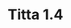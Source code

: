 ---
title: Titta 1.4
date: 
draft: false

# descripcion
description : Argolla de plata simple cierre italiano

materials: Plata 925

color: Plateado

dimensions: 1,4cm diam

code: 01-11-0481

type: "Aros"

categories: []

price: $1.590,00

price_eftvo: $1.350,00

# Images
# first image will be shown in the product page
images:
  # - image: "images/path_to_image"
  # La ubicacion de las imagenes es imagenes/Aros/Aros.Argollas/01-11-0481-titta-1.4
  - image: "./images/aros/argollas/01-11-0481_a.JPG"
---